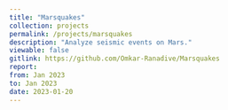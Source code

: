 ```yaml
---
title: "Marsquakes"
collection: projects 
permalink: /projects/marsquakes
description: "Analyze seismic events on Mars."
viewable: false
gitlink: https://github.com/Omkar-Ranadive/Marsquakes
report: 
from: Jan 2023
to: Jan 2023
date: 2023-01-20
---
```

